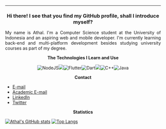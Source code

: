 _________________
<h3 align="center">Hi there! I see that you find my GitHub profile, shall I introduce myself?</h3>
<p align="justify">My name is Athal. I'm a Computer Science student at the University of Indonesia and an aspiring web and mobile developer. I'm currently learning back-end and multi-platform development besides studying university courses as part of my degree.</p>


<p align="center"><strong>The Technologies I Learn and Use</strong></p>
<p align="center">
<img alt="NodeJS" src="https://img.shields.io/badge/node.js-%2343853D.svg?&style=for-the-badge&logo=node.js&logoColor=white"/><img src="https://img.shields.io/badge/javascript%20-%23323330.svg?&style=for-the-badge&logo=javascript&logoColor=%23F7DF1E"/><img alt="Flutter" src="https://img.shields.io/badge/Flutter-%2302569B.svg?&style=for-the-badge&logo=Flutter&logoColor=white" /><img alt="Dart" src="https://img.shields.io/badge/dart-%230175C2.svg?&style=for-the-badge&logo=dart&logoColor=white"/><img src="https://img.shields.io/badge/python%20-%2314354C.svg?&style=for-the-badge&logo=python&logoColor=white"/><img alt="C++" src="https://img.shields.io/badge/c++-%2300599C.svg?&style=for-the-badge&logo=c%2B%2B&ogoColor=white"/><img alt="Java" src="https://img.shields.io/badge/java-%23ED8B00.svg?&style=for-the-badge&logo=java&logoColor=white"/>
</p>

<p align="center"><strong>Contact</strong></p>

  - [E-mail](mailto:mhd.athallah@gmail.com)
  - [Academic E-mail](mailto:muhammad.athallah01@ui.ac.id)
  - [LinkedIn](https://www.linkedin.com/in/mhd-athallah/)
  - [Twitter](https://twitter.com/mhd_athallah)

<p align="center"><strong>Statistics</strong></p>

[![Athal's GitHub stats](https://github-readme-stats.vercel.app/api?username=determinedguy&show_icons=true&theme=synthwave)](https://github.com/anuraghazra/github-readme-stats)
[![Top Langs](https://github-readme-stats.vercel.app/api/top-langs/?username=determinedguy&layout=compact&theme=synthwave&count_private=true&hide=contribs,issues,prs)](https://github.com/anuraghazra/github-readme-stats)

<!--
**determinedguy/determinedguy** is a ✨ _special_ ✨ repository because its `README.md` (this file) appears on your GitHub profile.

Here are some ideas to get you started:

- 🔭 I’m currently working on ...
- 🌱 I’m currently learning ...
- 👯 I’m looking to collaborate on ...
- 🤔 I’m looking for help with ...
- 💬 Ask me about ...
- 📫 How to reach me: ...
- 😄 Pronouns: ...
- ⚡ Fun fact: ...
-->

